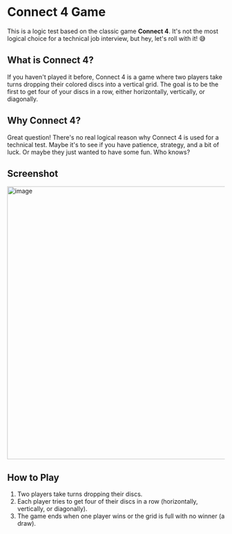 # Connect 4 Game

This is a logic test based on the classic game **Connect 4**. It's not the most logical choice for a technical job interview, but hey, let's roll with it! 😅

## What is Connect 4?

If you haven't played it before, Connect 4 is a game where two players take turns dropping their colored discs into a vertical grid. The goal is to be the first to get four of your discs in a row, either horizontally, vertically, or diagonally.

## Why Connect 4?

Great question! There's no real logical reason why Connect 4 is used for a technical test. Maybe it's to see if you have patience, strategy, and a bit of luck. Or maybe they just wanted to have some fun. Who knows?

## Screenshot

<img width="632" alt="image" src="https://github.com/milyas26/connect4-game/assets/53975283/92903d15-6a86-46de-95d9-cf6013106104">

## How to Play

1. Two players take turns dropping their discs.
2. Each player tries to get four of their discs in a row (horizontally, vertically, or diagonally).
3. The game ends when one player wins or the grid is full with no winner (a draw).
